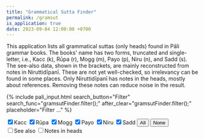 ```yaml
---
title: "Grammatical Sutta Finder"
permalink: /gramsut
is_application: true
date: 2023-09-04 12:00:00 +0700
---
```


This application lists all grammatical suttas (only heads) found in Pāli grammar books. The books' name has two forms, truncated and single-letter, i.e., Kacc (k), Rūpa (r), Mogg (m), Payo (p), Niru (n), and Sadd (s). The see-also data, shown in the brackets, are mainly reconstructed from notes in Niruttidīpanī. These are not yet well-checked, so irrelevancy can be found in some places. Only Niruttidīpanī has notes in the heads, mostly about references. Removing these notes can reduce noise in the result.

{% include pali_input.html search_button="Filter" search_func="gramsutFinder.filter();" after_clear="gramsutFinder.filter();" placeholder="Filter ..." %}
<div>
<span>
<label for="cbkacc"><input type="checkbox" id="cbkacc" onChange="gramsutFinder.filter();" checked>Kacc</label>
<label for="cbrupa"><input type="checkbox" id="cbrupa" onChange="gramsutFinder.filter();" checked>Rūpa</label>
<label for="cbmogg"><input type="checkbox" id="cbmogg" onChange="gramsutFinder.filter();" checked>Mogg</label>
<label for="cbpayo"><input type="checkbox" id="cbpayo" onChange="gramsutFinder.filter();" checked>Payo</label>
<label for="cbniru"><input type="checkbox" id="cbniru" onChange="gramsutFinder.filter();" checked>Niru</label>
<label for="cbsadd"><input type="checkbox" id="cbsadd" onChange="gramsutFinder.filter();" checked>Sadd</label>
<button onClick="gramsutFinder.groupSelect(true);">All</button>
<button onClick="gramsutFinder.groupSelect(false);">None</button>
</span>
</div>
<div>
<span>
<label for="seealso"><input type="checkbox" id="seealso" onChange="gramsutFinder.filter();">See also</label>
<label for="withnotes"><input type="checkbox" id="withnotes" onChange="gramsutFinder.filter();">Notes in heads</label>
</span>
<span class="label" id="wordcount" style="display:none;"></span>
</div>
<div id="listresult" style="padding-top:5px"></div>
<script src="/assets/js/xrefutil.js"></script>
<script src="/assets/js/gramsutfinder.js"></script>
<script src="/assets/js/pako_inflate.min.js"></script>
<script>
gramsutFinder.util = bcUtil;
gramsutFinder.xrefUtil = xrefUtil;
gramsutFinder.paliInput = paliInput;
gramsutFinder.loadHeadList();
</script>

